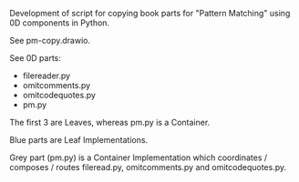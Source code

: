 Development of script for copying book parts for "Pattern Matching" using 0D components in Python.

See pm-copy.drawio.

See 0D parts:
- filereader.py
- omitcomments.py
- omitcodequotes.py
- pm.py

The first 3 are Leaves, whereas pm.py is a Container.

Blue parts are Leaf Implementations.

Grey part (pm.py) is a Container Implementation which coordinates / composes / routes fileread.py, omitcomments.py and omitcodequotes.py.

